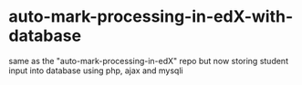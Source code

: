 # auto-mark-processing-in-edX-with-database
same as the "auto-mark-processing-in-edX" repo but now storing student input into database using php, ajax and mysqli
